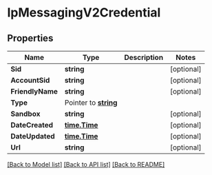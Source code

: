 # IpMessagingV2Credential

## Properties

Name | Type | Description | Notes
------------ | ------------- | ------------- | -------------
**Sid** | **string** |  |[optional] 
**AccountSid** | **string** |  |[optional] 
**FriendlyName** | **string** |  |[optional] 
**Type** | Pointer to [**string**](CredentialEnumPushService.md) |  |
**Sandbox** | **string** |  |[optional] 
**DateCreated** | [**time.Time**](time.Time.md) |  |[optional] 
**DateUpdated** | [**time.Time**](time.Time.md) |  |[optional] 
**Url** | **string** |  |[optional] 

[[Back to Model list]](../README.md#documentation-for-models) [[Back to API list]](../README.md#documentation-for-api-endpoints) [[Back to README]](../README.md)


